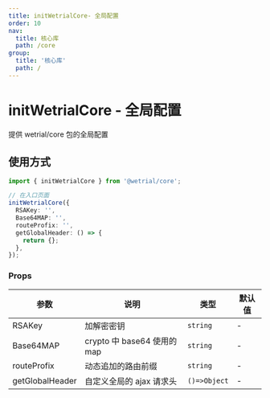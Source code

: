 ```yaml
---
title: initWetrialCore- 全局配置
order: 10
nav:
  title: 核心库
  path: /core
group:
  title: '核心库'
  path: /
---
```


# initWetrialCore - 全局配置

提供 wetrial/core 包的全局配置

## 使用方式

```ts | pure
import { initWetrialCore } from '@wetrial/core';

// 在入口页面
initWetrialCore({
  RSAKey: '',
  Base64MAP: '',
  routeProfix: '',
  getGlobalHeader: () => {
    return {};
  },
});
```

### Props

| 参数            | 说明                        | 类型         | 默认值 |
| --------------- | --------------------------- | ------------ | ------ |
| RSAKey          | 加解密密钥                  | `string`     | -      |
| Base64MAP       | crypto 中 base64 使用的 map | `string`     | -      |
| routeProfix     | 动态追加的路由前缀          | `string`     | -      |
| getGlobalHeader | 自定义全局的 ajax 请求头    | `()=>Object` | -      |
